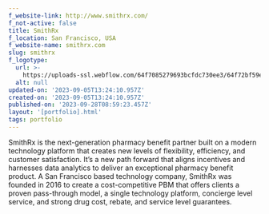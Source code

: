 ```yaml
---
f_website-link: http://www.smithrx.com/
f_not-active: false
title: SmithRx
f_location: San Francisco, USA
f_website-name: smithrx.com
slug: smithrx
f_logotype:
  url: >-
    https://uploads-ssl.webflow.com/64f7085279693bcfdc730ee3/64f72bf59ef241c244457c9f_smithrx.png
  alt: null
updated-on: '2023-09-05T13:24:10.957Z'
created-on: '2023-09-05T13:24:10.957Z'
published-on: '2023-09-28T08:59:23.457Z'
layout: '[portfolio].html'
tags: portfolio
---
```


SmithRx is the next-generation pharmacy benefit partner built on a modern technology platform that creates new levels of flexibility, efficiency, and customer satisfaction. It’s a new path forward that aligns incentives and harnesses data analytics to deliver an exceptional pharmacy benefit product. A San Francisco based technology company, SmithRx was founded in 2016 to create a cost-competitive PBM that offers clients a proven pass-through model, a single technology platform, concierge level service, and strong drug cost, rebate, and service level guarantees.  

  

‍
